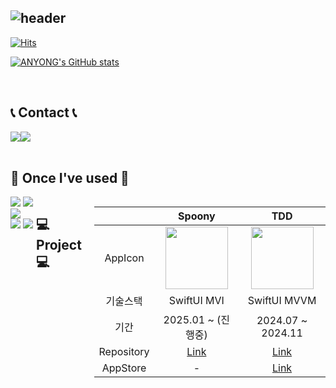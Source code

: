 <div align="left">
  
![header](https://capsule-render.vercel.app/api?type=waving&color=timeGradient&text=Welcome%20to%20Anyong's%20GitHub%20👋&animation=twinkling&fontSize=35&fontAlignY=40&fontAlign=65&height=250)
---

[![Hits](https://hits.seeyoufarm.com/api/count/incr/badge.svg?url=https%3A%2F%2Fgithub.com%2FChoiAnYong&count_bg=%2385E4FF&title_bg=%23555555&icon=github.svg&icon_color=%23E7E7E7&title=GITHUB&edge_flat=false)](https://hits.seeyoufarm.com)

[![ANYONG's GitHub stats](https://github-readme-stats.vercel.app/api?username=ChoiAnYong&include_all_commits=true&theme=nord&hide_border=true&count_private=true)](https://github.com/ChoiAnYong/github-readme-stats)
 </div><br>
 
 ## 📞 Contact 📞 
<div style="display:flex; flex-direction:row;">
    <a href="mailto:anyong78@gmail.com">
        <img src="https://img.shields.io/badge/Gmail-EA4335?style=for-the-badge&logo=Gmail&logoColor=white"> 
    </a>
    <a href="mailto:dksdyd78@naver.com">
        <img src="https://img.shields.io/badge/Naver-03C75A?style=for-the-badge&logo=Naver&logoColor=white"> 
    </a>
</div><br>
  
## 🔨 Once I've used 🔨
<div style="display:flex; flex-direction:row;">
  <div>
    <img src="https://img.shields.io/badge/iOS-000000?style=for-the-badge&logoColor=white"/>
    <img src="https://img.shields.io/badge/Swift-F05138?style=for-the-badge&logo=Swift&logoColor=white">
    <img src="https://img.shields.io/badge/SwiftUI-F05138?style=for-the-badge">
  <div>
    <img src="https://img.shields.io/badge/Git-F05032?style=for-the-badge&logo=Git&logoColor=white">
    <img src="https://img.shields.io/badge/GitHub-181717?style=for-the-badge&logo=GitHub&logoColor=white">
    <br>
</div><br>
</div>

## 💻 Project 💻
| | Spoony | TDD |
|:-:|:-:|:-:|
|AppIcon| <img src="https://github.com/user-attachments/assets/f735e6aa-99c8-42c4-92b7-a502b0a6ec9b" width="100"/> | <img src="https://github.com/user-attachments/assets/af35c86f-ea09-4e2c-b424-62dd39e3b4e5" width="100"/> |
|기술스택| SwiftUI MVI | SwiftUI MVVM |
|기간| 2025.01 ~ (진행중) | 2024.07 ~ 2024.11 |
|Repository| [Link](https://github.com/SOPT-all/35-APPJAM-iOS-SPOONY) | [Link](https://github.com/ToDeveloperDo/TDD-fe)
|AppStore| - | [Link](https://apps.apple.com/kr/app/tdd/id6667115881) |


<!--
**ChoiAnYong/ChoiAnYong** is a ✨ _special_ ✨ repository because its `README.md` (this file) appears on your GitHub profile.

Here are some ideas to get you started:

- 🔭 I’m currently working on ...
- 🌱 I’m currently learning ...
- 👯 I’m looking to collaborate on ...
- 🤔 I’m looking for help with ...
- 💬 Ask me about ...
- 📫 How to reach me: ...
- 😄 Pronouns: ...
- ⚡ Fun fact: ...
-->
